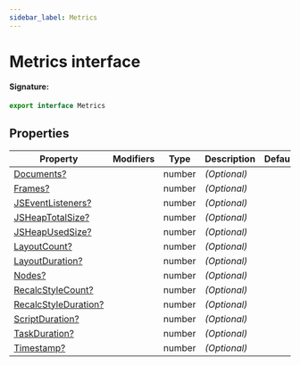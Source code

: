 ```yaml
---
sidebar_label: Metrics
---
```


# Metrics interface

#### Signature:

```typescript
export interface Metrics
```

## Properties

| Property                                                           | Modifiers | Type   | Description  | Default |
| ------------------------------------------------------------------ | --------- | ------ | ------------ | ------- |
| [Documents?](./puppeteer.metrics.documents.md)                     |           | number | _(Optional)_ |         |
| [Frames?](./puppeteer.metrics.frames.md)                           |           | number | _(Optional)_ |         |
| [JSEventListeners?](./puppeteer.metrics.jseventlisteners.md)       |           | number | _(Optional)_ |         |
| [JSHeapTotalSize?](./puppeteer.metrics.jsheaptotalsize.md)         |           | number | _(Optional)_ |         |
| [JSHeapUsedSize?](./puppeteer.metrics.jsheapusedsize.md)           |           | number | _(Optional)_ |         |
| [LayoutCount?](./puppeteer.metrics.layoutcount.md)                 |           | number | _(Optional)_ |         |
| [LayoutDuration?](./puppeteer.metrics.layoutduration.md)           |           | number | _(Optional)_ |         |
| [Nodes?](./puppeteer.metrics.nodes.md)                             |           | number | _(Optional)_ |         |
| [RecalcStyleCount?](./puppeteer.metrics.recalcstylecount.md)       |           | number | _(Optional)_ |         |
| [RecalcStyleDuration?](./puppeteer.metrics.recalcstyleduration.md) |           | number | _(Optional)_ |         |
| [ScriptDuration?](./puppeteer.metrics.scriptduration.md)           |           | number | _(Optional)_ |         |
| [TaskDuration?](./puppeteer.metrics.taskduration.md)               |           | number | _(Optional)_ |         |
| [Timestamp?](./puppeteer.metrics.timestamp.md)                     |           | number | _(Optional)_ |         |
